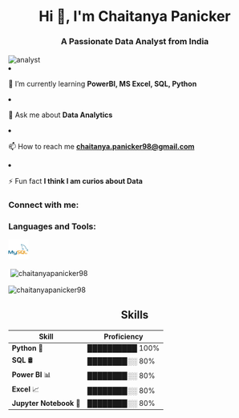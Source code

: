 <h1 align="center">Hi 👋, I'm Chaitanya Panicker</h1>
<h3 align="center">A Passionate Data Analyst from India</h3>
<image align="center" alt="analyst" width="400" src="https://iconscout.com/lottie-animation/young-man-doing-data-analyst-14005869_11302338"

- 🌱 I’m currently learning **PowerBI, MS Excel, SQL, Python**

- 💬 Ask me about **Data Analytics**

- 📫 How to reach me **chaitanya.panicker98@gmail.com**

- ⚡ Fun fact **I think I am curios about Data**

<h3 align="left">Connect with me:</h3>
<p align="left">
</p>

<h3 align="left">Languages and Tools:</h3>
<p align="left"> <a href="https://www.mysql.com/" target="_blank" rel="noreferrer"> <img src="https://raw.githubusercontent.com/devicons/devicon/master/icons/mysql/mysql-original-wordmark.svg" alt="mysql" width="40" height="40"/> </a> </p>

<p>&nbsp;<img align="center" src="https://github-readme-stats.vercel.app/api?username=chaitanyapanicker98&show_icons=true&locale=en" alt="chaitanyapanicker98" /></p>

<p><img align="center" src="https://github-readme-streak-stats.herokuapp.com/?user=chaitanyapanicker98&" alt="chaitanyapanicker98" /></p>



<div align="center">
  
## Skills
| Skill         | Proficiency |
|---------------|-------------|
| **Python** 🐍         | ██████████ 100% |
| **SQL** 🛢️            | ████████░░ 80% |
| **Power BI** 📊       | ████████░░ 80% |
| **Excel** 📈          | ████████░░ 80% |
| **Jupyter Notebook** 📓        | ████████░░ 80% |

</div>
